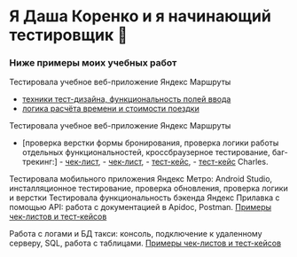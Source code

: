 # Я Даша Коренко и я начинающий тестировщик 👋
### Ниже примеры моих учебных работ 

Тестировала учебное веб-приложение Яндекс Маршруты

- [техники тест-дизайна, функциональность полей ввода](https://docs.google.com/spreadsheets/d/18ozlLJiPzSUOh3Sp4LqvxoTxugp4mWnM2lY-2iTDQvc/edit#gid=2010888140)  
- [логика расчёта времени и стоимости поездки](https://docs.google.com/spreadsheets/d/18ozlLJiPzSUOh3Sp4LqvxoTxugp4mWnM2lY-2iTDQvc/edit#gid=1058266973)

Тестировала учебное веб-приложение Яндекс Маршруты

- [проверка верстки формы бронирования, проверка логики работы отдельных функциональностей, кроссбраузерное тестирование, баг-трекинг:] - [чек-лист](https://docs.google.com/spreadsheets/d/1rBhoXWm32_9gay4B-ErCTZ3vZjzzm_SWBJt7BvovmlY/edit#gid=899462569), - [чек-лист](https://docs.google.com/spreadsheets/d/1rBhoXWm32_9gay4B-ErCTZ3vZjzzm_SWBJt7BvovmlY/edit#gid=1540435533), - [тест-кейс](https://docs.google.com/spreadsheets/d/1rBhoXWm32_9gay4B-ErCTZ3vZjzzm_SWBJt7BvovmlY/edit#gid=1567345705), - [тест-кейс](https://docs.google.com/spreadsheets/d/1rBhoXWm32_9gay4B-ErCTZ3vZjzzm_SWBJt7BvovmlY/edit#gid=94813143)
Charles. 


Тестировала мобильного приложения Яндекс Метро: Android Studio, инсталляционное тестирование, проверка обновления, проверка логики и верстки
Тестировала функциональность бэкенда Яндекс Прилавка с помощью API: работа с документацией в Apidoc, Postman.
[Примеры чек-листов и тест-кейсов](https://docs.google.com/spreadsheets/d/19OidkYQ2Bo7S26d2Hu1O-xy_oSFax0K-w2k1HT-QuHc/edit?usp=sharing)

Работа с логами и БД такси: консоль, подключение к удаленному серверу, SQL, работа с таблицами.
[Примеры чек-листов и тест-кейсов](https://docs.google.com/document/d/1RQE9z3w7fN6LlPeCk6w05pA30hQp86VMCh2E9zzxaSI/edit?usp=sharing)
